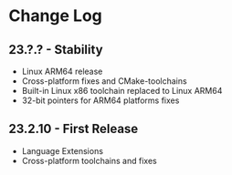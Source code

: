 # Change Log

## 23.?.? - Stability
- Linux ARM64 release
- Cross-platform fixes and CMake-toolchains
- Built-in Linux x86 toolchain replaced to Linux ARM64
- 32-bit pointers for ARM64 platforms fixes

## 23.2.10 - First Release
- Language Extensions
- Cross-platform toolchains and fixes
